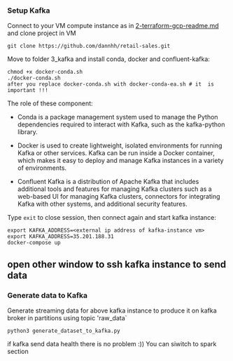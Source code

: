 ### Setup Kafka
Connect to your VM compute instance as in [2-terraform-gcp-readme.md]() and clone project in VM
```
git clone https://github.com/dannhh/retail-sales.git
```
Move to folder 3_kafka and install conda, docker and confluent-kafka:
```
chmod +x docker-conda.sh
./docker-conda.sh
after you replace docker-conda.sh with docker-conda-ea.sh # it  is important !!!
```
The role of these component:
- Conda is a package management system used to manage the Python dependencies required to interact with Kafka, such as the kafka-python library.

- Docker is used to create lightweight, isolated environments for running Kafka or other services. Kafka can be run inside a Docker container, which makes it easy to deploy and manage Kafka instances in a variety of environments.

- Confluent Kafka is a distribution of Apache Kafka that includes additional tools and features for managing Kafka clusters such as a web-based UI for managing Kafka clusters, connectors for integrating Kafka with other systems, and additional security features.

Type `exit` to close session, then connect again and start kafka instance:
```
export KAFKA_ADDRESS=<external ip address of kafka-instance vm> 
export KAFKA_ADDRESS=35.201.188.31
docker-compose up
```

##  open other window to ssh kafka instance to send data

### Generate data to Kafka
Generate streaming data for above kafka instance to produce it on kafka broker in partitions using topic 'raw_data`
```
python3 generate_dataset_to_kafka.py
```
if kafka send data health there is no problem :)) You can siwitch to spark section
